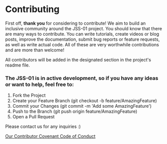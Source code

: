 # Contributing

First off, **thank you** for considering to contribute! We aim to build an 
inclusive community around the JSS-01 project. You should know that there 
are many ways to contribute. You can write tutorials, create videos or blog posts, 
improve the documentation, submit bug reports or feature requests, as well as write 
actual code. All of these are very worthwhile contributions and are more than welcome!

All contributors will be added in the designated section in the project's readme file.


### The JSS-01 is in active development, so if you have any ideas or want to help, feel free to:
1. Fork the Project
2. Create your Feature Branch (git checkout -b feature/AmazingFeature)
3. Commit your Changes (git commit -m 'Add some AmazingFeature')
4. Push to the Branch (git push origin feature/AmazingFeature)
5. Open a Pull Request


Please contact us for any inquiries :)


[Our Contributor Covenant Code of Conduct](https://github.com/michaelkolesidis/javascript-software-synthesizer/blob/main/CODE_OF_CONDUCT.md)
